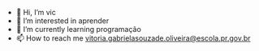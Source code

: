 - 👋 Hi, I’m vic
- 👀 I’m interested in  aprender
- 🌱 I’m currently learning programação 
- 📫 How to reach me vitoria.gabrielasouzade.oliveira@escola.pr.gov.br
